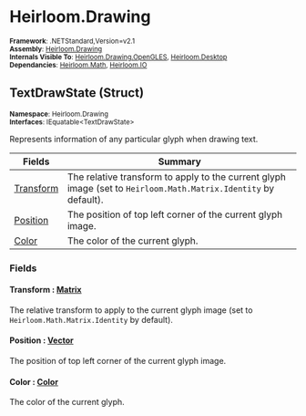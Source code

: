 # Heirloom.Drawing

<small>**Framework**: .NETStandard,Version=v2.1</small>  
<small>**Assembly**: [Heirloom.Drawing](../Heirloom.Drawing/Heirloom.Drawing.md)</small>  
<small>**Internals Visible To**: [Heirloom.Drawing.OpenGLES](../Heirloom.Drawing.OpenGLES/Heirloom.Drawing.OpenGLES.md), [Heirloom.Desktop](../Heirloom.Desktop/Heirloom.Desktop.md)</small>  
<small>**Dependancies**: [Heirloom.Math](../Heirloom.Math/Heirloom.Math.md), [Heirloom.IO](../Heirloom.IO/Heirloom.IO.md)</small>  

## TextDrawState (Struct)
<small>**Namespace**: Heirloom.Drawing</small>  
<small>**Interfaces**: IEquatable\<TextDrawState></small>  

Represents information of any particular glyph when drawing text.

| Fields                    | Summary                                                                                                         |
|---------------------------|-----------------------------------------------------------------------------------------------------------------|
| [Transform](#TRA97DF3302) | The relative transform to apply to the current glyph image (set to `Heirloom.Math.Matrix.Identity` by default). |
| [Position](#POSF46C3C91)  | The position of top left corner of the current glyph image.                                                     |
| [Color](#COLD1229651)     | The color of the current glyph.                                                                                 |

### Fields

#### <a name="TRA97DF3302"></a>Transform : [Matrix](../Heirloom.Math/Heirloom.Math.Matrix.md)

The relative transform to apply to the current glyph image (set to `Heirloom.Math.Matrix.Identity` by default).

#### <a name="POSF46C3C91"></a>Position : [Vector](../Heirloom.Math/Heirloom.Math.Vector.md)

The position of top left corner of the current glyph image.

#### <a name="COLD1229651"></a>Color : [Color](Heirloom.Drawing.Color.md)

The color of the current glyph.

